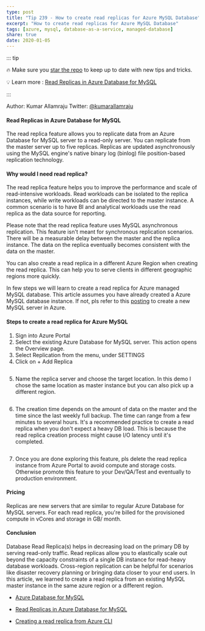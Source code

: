 ```yaml
---
type: post
title: "Tip 239 - How to create read replicas for Azure MySQL Database"
excerpt: "How to create read replicas for Azure MySQL Database"
tags: [azure, mysql, database-as-a-service, managed-database]
share: true
date: 2020-01-05
---
```



::: tip

:fire: Make sure you [star the repo](http://azuredev.tips?WT.mc_id=azure-azuredevtips-micrum) to keep up to date with new tips and tricks.

:bulb: Learn more :  [Read Replicas in Azure Database for MySQL](https://docs.microsoft.com/en-us/azure/mysql/concepts-read-replicas?WT.mc_id=docs-azuredevtips-micrum)

:::

Author: Kumar Allamraju
Twitter: [@kumarallamraju](https://twitter.com/kumarallamraju)


#### Read Replicas in Azure Database for MySQL
 

The read replica feature allows you to replicate data from an Azure Database for MySQL server to a read-only server. You can replicate from the master server up to five replicas. Replicas are updated asynchronously using the MySQL engine's native binary log (binlog) file position-based replication technology. 

#### Why would I need read replica?

The read replica feature helps you to improve the performance and scale of read-intensive workloads. Read workloads can be isolated to the replica instances, while write workloads can be directed to the master instance. A common scenario is to have BI and analytical workloads use the read replica as the data source for reporting.

Please note that the read replica feature uses MySQL asynchronous replication. This feature isn't meant for synchronous replication scenarios. There will be a measurable delay between the master and the replica instance. The data on the replica eventually becomes consistent with the data on the master. 

You can also create a read replica in a different Azure Region when creating the read replica. This can help you to serve clients in different geographic regions more quickly.  


In few steps we will learn to create a read replica for Azure managed MySQL database. This article assumes you have already created a Azure MySQL database instance. If not, pls refer to this [posting](https://microsoft.github.io/AzureTipsAndTricks/blog/tip219.html?WT.mc_id=docs-azuredevtips-micrum) to create a new MySQL server in Azure.

#### Steps to create a read replica for Azure MySQL

1. Sign into Azure Portal
2. Select the existing Azure Database for MySQL server. This action opens the Overview page.
3. Select Replication from the menu, under SETTINGS
4. Click on + Add Replica

<img :src="$withBase('/files/azure-mysql-replicas-file1.jpg')">

5. Name the replica server and choose the target location. In this demo I chose the same location as master instance but you can also pick up a different region.

<img :src="$withBase('/files/azure-mysql-replicas-file2.jpg')">

6. The creation time depends on the amount of data on the master and the time since the last weekly full backup. The time can range from a few minutes to several hours. It's a recommended practice to create a read replica when you don't expect a heavy DB load. This is because the read replica creation process might cause I/O latency until it's completed.

<img :src="$withBase('/files/azure-mysql-replicas-file3.jpg')">

7. Once you are done exploring this feature, pls delete the read replica instance from Azure Portal to avoid compute and storage costs. Otherwise promote this feature to your Dev/QA/Test and eventually to production environment.

#### Pricing
Replicas are new servers that are similar to regular Azure Database for MySQL servers. For each read replica, you're billed for the provisioned compute in vCores and storage in GB/ month.

#### Conclusion

Database Read Replica(s) helps in decreasing load on the primary DB by serving read-only traffic. Read replicas allow you to elastically scale out beyond the capacity constraints of a single DB instance for read-heavy database workloads. Cross-region replication can be helpful for scenarios like disaster recovery planning or bringing data closer to your end users. In this article, we learned to create a read replica from an existing MySQL master instance in the same azure region or a different region. 

* [Azure Database for MySQL](https://docs.microsoft.com/en-us/azure/mysql?WT.mc_id=docs-azuredevtips-micrum)

* [Read Replicas in Azure Database for MySQL](https://docs.microsoft.com/en-us/azure/mysql/concepts-read-replicas?WT.mc_id=docs-azuredevtips-micrum)

* [Creating a read replica from Azure CLI](https://docs.microsoft.com/en-us/azure/mysql/howto-read-replicas-cli?WT.mc_id=docs-azuredevtips-micrum)










